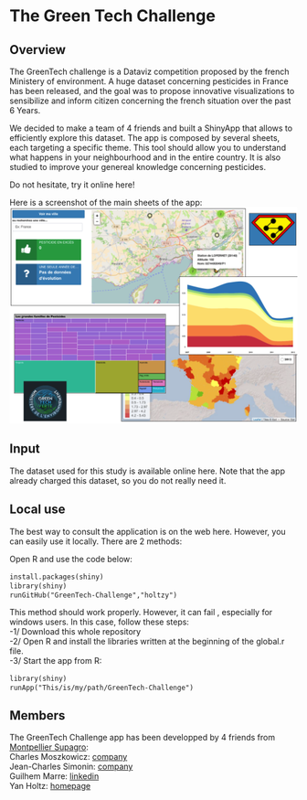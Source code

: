    The Green Tech Challenge
===================

  
Overview  
--------
The GreenTech challenge is a Dataviz competition proposed by the french Ministery of environment. A huge dataset concerning pesticides in France has been released, and the goal was to propose innovative visualizations to sensibilize and inform citizen concerning the french situation over the past 6 Years.  

We decided to make a team of 4 friends and built a ShinyApp that allows to efficiently explore this dataset. The app is composed by several sheets, each targeting a specific theme. This tool should allow you to understand what happens in your neighbourhood and in the entire country. It is also studied to improve your genereal knowledge concerning pesticides.  

Do not hesitate, try it online here!  

Here is a screenshot of the main sheets of the app:  
![fig1](www/ScreenShot_GreenTech.png)


  
  
Input
--------
The dataset used for this study is available online here. Note that the app already charged this dataset, so you do not really need it.  



Local use
--------
The best way to consult the application is on the web here. However, you can easily use it locally. There are 2 methods:  


Open R and use the code below:
```
install.packages(shiny)
library(shiny)
runGitHub("GreenTech-Challenge","holtzy")
```

This method should work properly. However, it can fail , especially for windows users. In this case, follow these steps:  
-1/ Download this whole repository  
-2/ Open R and install the libraries written at the beginning of the global.r file.  
-3/ Start the app from R:  
```
library(shiny)
runApp("This/is/my/path/GreenTech-Challenge")
```


  
Members
--------
The GreenTech Challenge app has been developped by 4 friends from [Montpellier Supagro](www.supagro.fr/):    
Charles Moszkowicz: [company](http://eneo.fr/fr/contact/)   
Jean-Charles Simonin: [company](http://eneo.fr/fr/contact/)   
Guilhem Marre: [linkedin](https://www.linkedin.com/in/guilhem-marre-42132b28)   
Yan Holtz: [homepage](https://holtzyan.wordpress.com/)    
  









